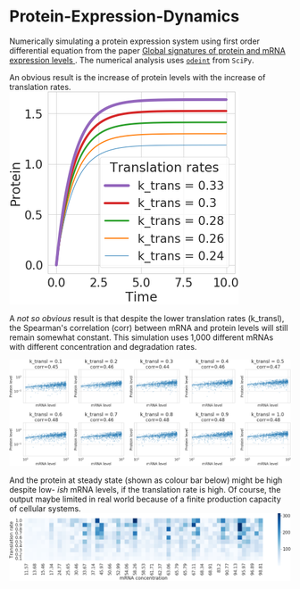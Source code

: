 # Protein-Expression-Dynamics
Numerically simulating a protein expression system using first order differential equation from the paper [Global signatures of protein and mRNA expression levels ](https://www.ncbi.nlm.nih.gov/labs/pmc/articles/PMC4089977/). The numerical analysis uses [`odeint`](https://docs.scipy.org/doc/scipy/reference/generated/scipy.integrate.odeint.html) from `SciPy`.

An obvious result is the increase of protein levels with the increase of translation rates.
<img src="figs/protein_vs_translation_rates.png" alt="protein vs translation rates"/>

A _not so obvious_ result is that despite the lower translation rates (k_transl), the Spearman's correlation (corr) between mRNA and protein levels will still remain somewhat constant. This simulation uses 1,000 different mRNAs with different concentration and degradation rates.

<img src="figs/protein_vs_translation_rates_for_different_mRNA.png" alt="protein vs translation rates for different mRNA"/>

And the protein at steady state (shown as colour bar below) might be high despite low- _ish_ mRNA levels, if the translation rate is high. Of course, the output maybe limited in real world because of a finite production capacity of cellular systems.
<img src="figs/protein_vs_translation_rates_vs_mRNA_steady_state.png" alt="protein vs translation rates vs mRNA at steady state"/>
